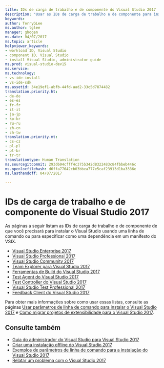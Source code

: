 ```yaml
---
title: IDs de carga de trabalho e de componente do Visual Studio 2017 | Microsoft Docs
description: "Usar as IDs de carga de trabalho e de componente para instalar o Visual Studio usando uma linha de comando ou para especificar como uma dependência em um manifesto do VSIX"
keywords: 
author: TerryGLee
ms.author: tglee
manager: ghogen
ms.date: 04/07/2017
ms.topic: article
helpviewer_keywords:
- workload ID, Visual Studio
- component ID, Visual Studio
- install Visual Studio, administrator guide
ms.prod: visual-studio-dev15
ms.service: 
ms.technology:
- vs-ide-install
- vs-ide-sdk
ms.assetid: 34e19ef1-abfb-44fd-aad2-33c5d7874482
translation.priority.ht:
- de-de
- es-es
- fr-fr
- it-it
- ja-jp
- ko-kr
- ru-ru
- zh-cn
- zh-tw
translation.priority.mt:
- cs-cz
- pl-pl
- pt-br
- tr-tr
translationtype: Human Translation
ms.sourcegitcommit: 293d694cfff4c375b342d8322483c84fbbeb446c
ms.openlocfilehash: d6ffa77642cb03bbea777e5caf23913d1ba3386e
ms.lasthandoff: 04/07/2017

---
```


# <a name="visual-studio-2017-workload-and-component-ids"></a>IDs de carga de trabalho e de componente do Visual Studio 2017
As páginas a seguir listam as IDs de carga de trabalho e de componente de que você precisará para instalar o Visual Studio usando uma linha de comando ou para especificar como uma dependência em um manifesto do VSIX.

* [Visual Studio Enterprise 2017](workload-component-id-vs-enterprise.md)
* [Visual Studio Professional 2017 ](workload-component-id-vs-professional.md)
* [Visual Studio Community 2017](workload-component-id-vs-community.md)
* [Team Explorer para Visual Studio 2017](workload-component-id-vs-team-explorer.md)
* [Ferramentas de Build do Visual Studio 2017](workload-component-id-vs-build-tools.md)
* [Test Agent do Visual Studio 2017](workload-component-id-vs-test-agent.md)
* [Test Controller do Visual Studio 2017 ](workload-component-id-vs-test-controller.md)
* [Visual Studio Test Professional 2017](workload-component-id-vs-test-professional.md)
* [Feedback Client do Visual Studio 2017](workload-component-id-vs-feedback-client.md)

Para obter mais informações sobre como usar essas listas, consulte as páginas [Usar parâmetros de linha de comando para instalar o Visual Studio 2017](use-command-line-parameters-to-install-visual-studio.md) e [Como migrar projetos de extensibilidade para o Visual Studio 2017](../extensibility/how-to-migrate-extensibility-projects-to-visual-studio-2017.md).

## <a name="see-also"></a>Consulte também
* [Guia do administrador do Visual Studio para Visual Studio 2017](visual-studio-administrator-guide.md)
* [Criar uma instalação offline do Visual Studio 2017](create-an-offline-installation-of-visual-studio.md)
* [Exemplos de parâmetros de linha de comando para a instalação do Visual Studio 2017](command-line-parameter-examples.md)
* [Relatar um problema com o Visual Studio 2017](../ide/how-to-report-a-problem-with-visual-studio-2017.md)

